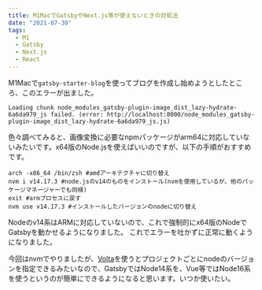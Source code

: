 ```yaml
---
title: M1MacでGatsbyやNext.js等が使えないときの対処法
date: "2021-07-30"
tags:
  - M1
  - Gatsby
  - Next.js
  - React
---
```


M1Macで`gatsby-starter-blog`を使ってブログを作成し始めようとしたところ、このエラーが出ました。
```
Loading chunk node_modules_gatsby-plugin-image_dist_lazy-hydrate-6a6da979_js failed. (error: http://localhost:8000/node_modules_gatsby-plugin-image_dist_lazy-hydrate-6a6da979_js.js)
```
色々調べてみると、画像変換に必要なnpmパッケージがarm64に対応していないみたいです。x64版のNode.jsを使えばいいのですが、以下の手順がおすすめです。
```
arch -x86_64 /bin/zsh #amdアーキテクチャに切り替え
nvm i v14.17.3 #node.jsのv14のものをインストール(nvmを使用しているが、他のパッケージマネージャーでも同様)
exit #armプロセスに戻す
nvm use v14.17.3 #インストールしたバージョンのnodeに切り替え
```
Nodeのv14系はARMに対応していないので、これで強制的にx64版のNodeでGatsbyを動かせるようになりました。
これでエラーを吐かずに正常に動くようになりました。

今回はnvmでやりましたが、[Volta](https://volta.sh/)を使うとプロジェクトごとにnodeのバージョンを指定できるみたいなので、GatsbyではNode14系を、Vue等ではNode16系を使うというのが簡単にできるようになると思います。いつか使いたい。